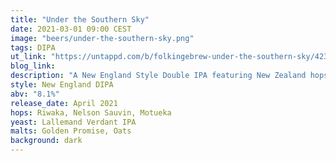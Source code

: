```yaml
---
title: "Under the Southern Sky"
date: 2021-03-01 09:00 CEST
image: "beers/under-the-southern-sky.png"
tags: DIPA
ut_link: "https://untappd.com/b/folkingebrew-under-the-southern-sky/4235687"
blog_link:
description: "A New England Style Double IPA featuring New Zealand hops only for the double dryhopping: Riwaka, Nelson Sauvin and Motueka."
style: New England DIPA
abv: "8.1%"
release_date: April 2021
hops: Riwaka, Nelson Sauvin, Motueka
yeast: Lallemand Verdant IPA
malts: Golden Promise, Oats
background: dark
---
```

